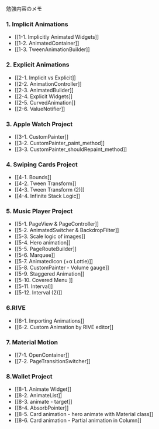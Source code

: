 勉強内容のメモ

### 1. Implicit Animations
- [[1-1. Implicitly Animated Widgets]]
- [[1-2. AnimatedContainer]]
- [[1-3. TweenAnimationBuilder]]

### 2. Explicit Animations
 - [[2-1. Implicit vs Explicit]]
 - [[2-2. AnimationController]]
 - [[2-3. AnimatedBuilder]]
 - [[2-4. Explicit Widgets]]
 - [[2-5. CurvedAnimation]]
 - [[2-6. ValueNotifier]]

### 3. Apple Watch Project
 - [[3-1. CustomPainter]]
 - [[3-2. CustomPainter_paint_method]]
 - [[3-3. CustomPainter_shouldRepaint_method]]
### 4. Swiping Cards Project
 - [[4-1. Bounds]]
 - [[4-2. Tween Transform]]
 - [[4-3. Tween Transform (2)]]
 - [[4-4. Infinite Stack Logic]]

### 5. Music Player Project
 - [[5-1. PageView & PageController]]
 - [[5-2. AnimatedSwitcher & BackdropFilter]]
 - [[5-3. Scale logic of images]]
 - [[5-4. Hero animation]]
 - [[5-5. PageRouteBuilder]]
 - [[5-6. Marquee]]
 - [[5-7. AnimatedIcon (+α Lottie)]]
 - [[5-8. CustomPainter - Volume gauge]]
 - [[5-9. Staggered Animation]]
 - [[5-10. Covered Menu ]]
 - [[5-11. Interval]]
 - [[5-12. Interval (2)]]

### 6.RIVE
 - [[6-1. Importing Animations]]
 - [[6-2. Custom Animation by RIVE editor]]

### 7. Material Motion
 - [[7-1. OpenContainer]]
 - [[7-2. PageTransitionSwitcher]]

### 8.Wallet Project
 - [[8-1. Animate Widget]]
 - [[8-2. AnimateList]]
 - [[8-3. animate - target]]
 - [[8-4. AbsorbPointer]]
 - [[8-5. Card animation - hero animate with Material class]]
 - [[8-6. Card animation - Partial animation in Column]]
	
